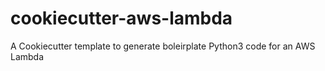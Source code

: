 # cookiecutter-aws-lambda
A Cookiecutter template to generate boleirplate Python3 code for an AWS Lambda

